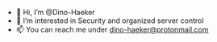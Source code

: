 - 👋 Hi, I’m @Dino-Haeker
- 👀 I’m interested in Security and organized server control
- 📫 You can reach me under dino-haeker@protonmail.com

<!---
Dino-Haeker/Dino-Haeker is a ✨ special ✨ repository because its `README.md` (this file) appears on your GitHub profile.
You can click the Preview link to take a look at your changes.
--->
